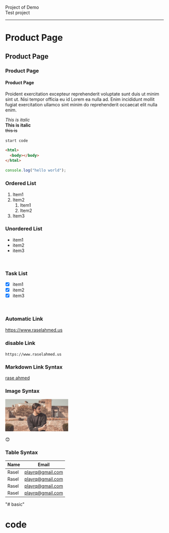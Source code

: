 <!--Mark Down Comment-->

Project of Demo  
Test project

---

# Product Page

## Product Page

### Product Page

#### Product Page

<p>
Proident exercitation excepteur reprehenderit voluptate sunt duis ut minim sint ut. Nisi tempor officia eu id Lorem ea nulla ad. Enim incididunt mollit fugiat exercitation ullamco sint minim do reprehenderit occaecat elit nulla enim.
</p>

_This is italic_  
**This is italic**  
~~this is~~

`start code`

```html
<html>
  <body></body>
</html>
```

```javascript
console.log("hello world");
```

### Ordered List<br/>

1. Item1
2. Item2
   1. Item1
   2. Item2
3. Item3

### Unordered List

- item1
- item2
- item3

<br/>

### Task List

- [x] item1
- [x] item2
- [x] item3

<br/>

### Automatic Link

https://www.raselahmed.us

### disable Link

`https://www.raselahmed.us`

### Markdown Link Syntax

[rase ahmed](website)

<!--All link here-->

[website]: https://www.raselahmed.us

### Image Syntax

<!-- ![Image](./img/01.jpg) -->
<img width="200" src="./img/01.jpg" title="Image Hover" />

😊

### Table Syntax

| Name  | Email            |
| ----- | ---------------- |
| Rasel | playrq@gmail.com |
| Rasel | playrq@gmail.com |
| Rasel | playrq@gmail.com |
| Rasel | playrq@gmail.com |
"# basic" 
# code

